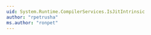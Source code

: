 ```yaml
---
uid: System.Runtime.CompilerServices.IsJitIntrinsic
author: "rpetrusha"
ms.author: "ronpet"
---
```

